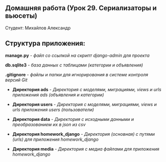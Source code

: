 ## Домашняя работа (Урок 29. Сериализаторы и вьюсеты) 

Студент: Михайлов Александр

## Структура приложения:

**manage.py** - *файл со ссылкой на скрипт django-admin для проекта*

**db.sqlite3** - *база данных с таблицами (категории и объявления)*

**.gitignore** - *файлы и папки для игнорирования в системе контроля версий Git*


- **Директория ads** - *Директория с моделями, миграциями, views и urls приложения ads (объявления и категории)*

- **Директория users** - *Директория с моделями, миграциями, views и urls приложения users (пользователи)*

- **Директория data** - *Директория c исходными данными и преобразованием их в json из csv*

- **Директория homework_django** - *Директория (основная) с путями (urls) для приложения homework_django*

- **Директория media** - *Директория с медиа файлами для приложения homework_django*
